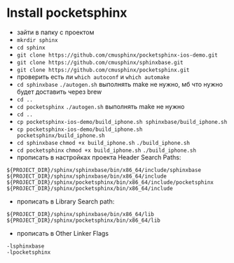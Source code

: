 Install pocketsphinx
====================

* зайти в папку с проектом
* `mkrdir sphinx`
* `cd sphinx`
* `git clone https://github.com/cmusphinx/pocketsphinx-ios-demo.git`
* `git clone https://github.com/cmusphinx/sphinxbase.git`
* `git clone https://github.com/cmusphinx/pocketsphinx.git`
* проверить есть ли `which autoconf` и `which automake`
* `cd sphinxbase` `./autogen.sh` выполнять make не нужно, мб что нужно будет доставить через brew
* `cd ..`
* `cd pocketsphinx` `./autogen.sh` выполнять make не нужно
* `cd ..`
* `cp pocketsphinx-ios-demo/build_iphone.sh sphinxbase/build_iphone.sh`
* `cp pocketsphinx-ios-demo/build_iphone.sh pocketsphinx/build_iphone.sh`
* `cd sphinxbase` `chmod +x build_iphone.sh` `./build_iphone.sh`
* `cd pocketsphinx` `chmod +x build_iphone.sh` `./build_iphone.sh`
* прописать в настройках проекта Header Search Paths:
```
${PROJECT_DIR}/sphinx/sphinxbase/bin/x86_64/include/sphinxbase
${PROJECT_DIR}/sphinx/sphinxbase/bin/x86_64/include
${PROJECT_DIR}/sphinx/pocketsphinx/bin/x86_64/include/pocketsphinx
${PROJECT_DIR}/sphinx/pocketsphinx/bin/x86_64/include
```
* прописать в Library Search path:
```
${PROJECT_DIR}/sphinx/sphinxbase/bin/x86_64/lib
${PROJECT_DIR}/sphinx/pocketsphinx/bin/x86_64/lib
```
* прописать в Other Linker Flags
```
-lsphinxbase
-lpocketsphinx
```